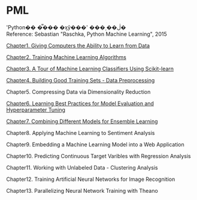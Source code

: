 # PML
'Python�� �̿��� �ӽŷ���' ���͵��ڷ�  
Reference: Sebastian "Raschka, Python Machine Learning", 2015

<a href="https://htmlpreview.github.io/?https://github.com/notyetend/PML/blob/master/notes/PythonMachineLearning_Chapter01.html">Chapter1. Giving Computers the Ability to Learn from Data</a>

<a href="https://rawgit.com/notyetend/PML/master/notes/PythonMachineLearning_Chapter02.html">Chapter2. Training Machine Learning Algorithms</a>

<a href="https://rawgit.com/notyetend/PML/master/notes/PythonMachineLearning_Chapter03.html">Chapter3. A Tour of Machine Learning Classifiers Using Scikit-learn</a>

<a href="https://rawgit.com/notyetend/PML/master/notes/PythonMachineLearning_Chapter04.html">Chapter4. Building Good Training Sets - Data Preprocessing</a>

Chapter5. Compressing Data via Dimensionality Reduction

<a href="https://rawgit.com/notyetend/PML/master/notes/PythonMachineLearning_Chapter06.html">Chapter6. Learning Best Practices for Model Evaluation and Hyperparameter Tuning</a>

<a href="https://rawgit.com/notyetend/PML/master/notes/PythonMachineLearning_Chapter07.html">Chapter7. Combining Different Models for Ensemble Learning</a>

Chapter8. Applying Machine Learning to Sentiment Analysis

Chapter9. Embedding a Machine Learning Model into a Web Application

Chapter10. Predicting Continuous Target Varibles with Regression Analysis

Chapter11. Working with Unlabeled Data - Clustering Analysis

Chapter12. Training Artificial Neural Networks for Image Recognition

Chapter13. Parallelizing Neural Network Training with Theano
